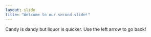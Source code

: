 ```yaml
---
layout: slide
title: "Welcome to our second slide!"
---
```

Candy is dandy but liquor is quicker.
Use the left arrow to go back!

